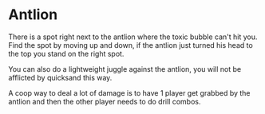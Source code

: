 # Antlion

There is a spot right next to the antlion where the toxic bubble can't hit you. Find the spot by moving up and down, if the antlion just turned his head to the top you stand on the right spot.

You can also do a lightweight juggle against the antlion, you will not be afflicted by quicksand this way.

A coop way to deal a lot of damage is to have 1 player get grabbed by the antlion and then the other player needs to do drill combos.
